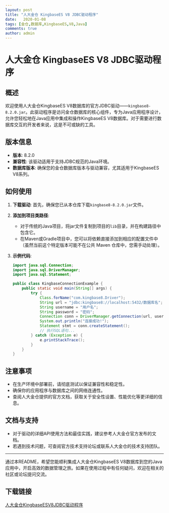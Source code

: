 ```yaml
---
layout: post
title: "人大金仓 KingbaseES V8 JDBC驱动程序"
date:   2020-01-08
tags: [金仓,数据库,KingbaseES,V8,Java]
comments: true
author: admin
---
```

# 人大金仓 KingbaseES V8 JDBC驱动程序

## 概述

欢迎使用人大金仓KingbaseES V8数据库的官方JDBC驱动——`kingbase8-8.2.0.jar`。此驱动程序是访问金仓数据库的核心组件，专为Java应用程序设计，允许您轻松地在Java应用中集成和操作KingbaseES V8数据库。对于需要进行数据库交互的开发者来说，这是不可或缺的工具。

## 版本信息

- **版本**: 8.2.0
- **兼容性**: 该驱动适用于支持JDBC规范的Java环境。
- **数据库版本**: 确保您的金仓数据库版本与驱动兼容，尤其适用于KingbaseES V8系列。

## 如何使用

1. **下载驱动**: 首先，确保您已从本仓库下载`kingbase8-8.2.0.jar`文件。
   
2. **添加到项目类路径**: 
   - 对于传统的Java项目，将jar文件复制到项目的`lib`目录，并在构建路径中包含它。
   - 在Maven或Gradle项目中，您可以将依赖直接添加到相应的配置文件中（虽然当前这个特定版本可能不在公共 Maven 仓库中，您需手动处理）。

3. **示例代码**:
   ```java
   import java.sql.Connection;
   import java.sql.DriverManager;
   import java.sql.Statement;

   public class KingbaseConnectionExample {
       public static void main(String[] args) {
           try {
               Class.forName("com.kingbase8.Driver");
               String url = "jdbc:kingbase8://localhost:5432/数据库名";
               String username = "用户名";
               String password = "密码";
               Connection conn = DriverManager.getConnection(url, username, password);
               System.out.println("连接成功!");
               Statement stmt = conn.createStatement();
               // 执行SQL语句...
           } catch (Exception e) {
               e.printStackTrace();
           }
       }
   }
   ```

## 注意事项

- 在生产环境中部署前，请彻底测试以保证兼容性和稳定性。
- 确保你的应用程序与数据库之间的网络连通性。
- 查阅人大金仓提供的官方文档，获取关于安全性设置、性能优化等更详细的信息。

## 文档与支持

- 对于驱动的详细API使用方法和最佳实践，建议参考人大金仓官方发布的文档。
- 若遇到技术问题，可查阅官方技术支持论坛或联系人大金仓的技术支持团队。

---

通过本README，希望您能顺利集成人大金仓KingbaseES V8数据库到您的Java应用中，开启高效的数据管理之旅。如果在使用过程中有任何疑问，欢迎在相关的社区或论坛提问交流。

## 下载链接

[人大金仓KingbaseESV8JDBC驱动程序](https://pan.quark.cn/s/7efbdf5b42f9)